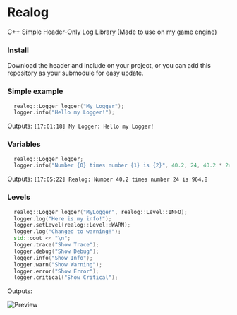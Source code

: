 # Realog
C++ Simple Header-Only Log Library (Made to use on my game engine)

### Install
Download the header and include on your project, or you can add this repository as your submodule for easy update.

### Simple example
```cpp
  realog::Logger logger("My Logger");
  logger.info("Hello my Logger!");
```
Outputs: `[17:01:18] My Logger: Hello my Logger!`

### Variables
```cpp
  realog::Logger logger;
  logger.info("Number {0} times number {1} is {2}", 40.2, 24, 40.2 * 24);
```
Outputs: `[17:05:22] Realog: Number 40.2 times number 24 is 964.8`

### Levels
```cpp
  realog::Logger logger("MyLogger", realog::Level::INFO);
  logger.log("Here is my info!");
  logger.setLevel(realog::Level::WARN);
  logger.log("Changed to warning!");
  std::cout << "\n";
  logger.trace("Show Trace");
  logger.debug("Show Debug");
  logger.info("Show Info");
  logger.warn("Show Warning");
  logger.error("Show Error");
  logger.critical("Show Critical");
```
Outputs:

![Preview](https://github.com/derickfelix/Realog/blob/master/preview.png)
